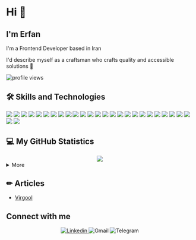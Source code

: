 # Hi 👋

## I'm Erfan

I'm a Frontend Developer based in Iran

I'd describe myself as a craftsman who crafts quality and accessible solutions 🌠

<img src="https://gpvc.arturio.dev/erfanansari" alt="profile views">


## 🛠️ Skills and Technologies

![](https://img.shields.io/badge/TypeScript-informational?style=flat-square&logo=TypeScript&logoColor=white&color=2D79C7)
![](https://img.shields.io/badge/JavaScript-informational?style=flat-square&logo=JavaScript&logoColor=white&color=F7DF1E)
![](https://img.shields.io/badge/React-%23327FC7.svg?style=flat-square&logo=react&logoColor=aDAFB&color=32363E)
![](https://img.shields.io/badge/HTML-informational?style=flat-square&logo=html5&logoColor=white&color=E34F26)
![](https://img.shields.io/badge/CSS-informational?style=flat-square&logo=CSS3&logoColor=white&color=1968a0)
![](https://img.shields.io/badge/Git-informational?style=flat-square&logo=Git&logoColor=white&color=F05032)
![](https://img.shields.io/badge/MySQL-informational?style=flat-square&logo=mysql&logoColor=white&color=4479A1)
![](https://img.shields.io/badge/Linux-informational?style=flat-square&logo=Linux&logoColor=white&color=FCC624)
![](https://img.shields.io/badge/GitHub-informational?style=flat-square&logo=GitHub&logoColor=white&color=181717)
![](https://img.shields.io/badge/Vercel-informational?style=flat-square&logo=Vercel&logoColor=white&color=000000)
![](https://img.shields.io/badge/Heroku-informational?style=flat-square&logo=Heroku&logoColor=white&color=430098)
![](https://img.shields.io/badge/Markdown-informational?style=flat-square&logo=Markdown&logoColor=white&color=000000)
![](https://img.shields.io/badge/MongoDB-informational?style=flat-square&logo=mongodb&logoColor=white&color=0FA24C)
![](https://img.shields.io/badge/GraphQL-informational?style=flat-square&logo=graphql&logoColor=white&color=D932A2)
![](https://img.shields.io/badge/PHP-informational?style=flat-square&logo=php&logoColor=white&color=666ba3)
![](https://img.shields.io/badge/Laravel-informational?style=flat-square&logo=laravel&logoColor=white&color=E4392C)
![](https://img.shields.io/badge/Sass-informational?style=flat-square&logo=sass&logoColor=white&color=C36291)
![](https://img.shields.io/badge/Webpack-informational?style=flat-square&logo=webpack&logoColor=white&color=2B3A42)
![](https://img.shields.io/badge/Babel-informational?style=flat-square&logo=babel&logoColor=white&color=F5DA55)
![](https://img.shields.io/badge/Express-informational?style=flat-square&logo=express&logoColor=white&color=010101)
![](https://img.shields.io/badge/MUI-informational?style=flat-square&logo=material-ui&logoColor=white&color=007FFF)
![](https://img.shields.io/badge/Vim-informational?style=flat-square&logo=vim&logoColor=white&color=019030)
![](https://img.shields.io/badge/Styled--Components-informational?style=flat-square&logo=styled-components&logoColor=white&color=DB7093)
![](https://img.shields.io/badge/npm-informational?style=flat-square&logo=npm&logoColor=white&color=C2312E)
![](https://img.shields.io/badge/yarn-informational?style=flat-square&logo=yarn&logoColor=white&color=3895BE)
![](https://img.shields.io/badge/tailwindcss-informational?style=flat-square&logo=tailwindcss&logoColor=white&color=16B7EB)
![](https://img.shields.io/badge/Bootstrap-informational?style=flat-square&logo=bootstrap&logoColor=white&color=7311EC)


<!-- ![](https://img.shields.io/badge/Canva-informational?style=flat-sqaure&logo=Canva&logoColor=white&color=00C4CC) -->
<!-- ![](https://img.shields.io/badge/GitHub%20Pages-%23327FC7.svg?logo=github&logoColor=white) -->
<!-- ![](https://img.shields.io/badge/Jekyll-informational?style=flat-sqaure&logo=Jekyll&logoColor=white&color=CC0000) -->
<!-- ![](https://img.shields.io/badge/Arduino-informational?style=flat-square&logo=arduino&logoColor=white&color=00979D) -->
<!-- ![](https://img.shields.io/badge/PostgreSQL-informational?style=flat-square&logo=PostgreSQL&logoColor=white&color=4169E1) -->
<!-- ![](https://img.shields.io/badge/Scikit_Learn-F7931E?style=flat-square&logo=scikit-learn&logoColor=white&color=F7931E) -->
<!-- ![](https://img.shields.io/badge/Pandas-informational?style=flat-square&logo=pandas&logoColor=white&color=150458) -->
<!-- ![](https://img.shields.io/badge/Numpy-informational?style=flat-square&logo=Numpy&logoColor=white&color=013243) -->
<!-- ![](https://img.shields.io/badge/Flask-informational?style=flat-square&logo=Flask&logoColor=white&color=000000) -->
<!-- ![](https://img.shields.io/badge/Django-F7931E?style=flat-square&logo=django&logoColor=white&color=092E20) -->
<!-- ![](https://img.shields.io/badge/Plotly-informational?style=flat-square&logo=Plotly&logoColor=white&color=3F4F75) -->
<!-- ![](https://img.shields.io/badge/Power%20BI-F7931E?style=flat-square&logo=powerbi&logoColor=white&color=F2C811) -->
<!-- ![](https://img.shields.io/badge/Snowflake-F7931E?style=flat-square&logo=snowflake&logoColor=white&color=29B5E8) -->
<!-- ![](https://img.shields.io/badge/Windows-informational?style=flat-square&logo=Windows&logoColor=white&color=0078D6) -->
<!-- ![](https://img.shields.io/badge/Jupyter-informational?style=flat-square&logo=Jupyter&logoColor=white&color=F37626) -->
<!-- ![](https://img.shields.io/badge/Notion-informational?style=flat-square&logo=Notion&logoColor=white&color=000000) -->
<!-- ![](https://img.shields.io/badge/Jira-informational?style=flat-square&logo=jira&logoColor=white&color=0052CC) -->
<!-- ![](https://img.shields.io/badge/OBS%20Studio-informational?style=flat-square&logo=obs-studio&logoColor=white&color=302E31) -->
<!-- ![](https://img.shields.io/badge/Assembly%20-%23525252.svg?logo=mega&logoColor=white) -->
<!-- ![](https://img.shields.io/badge/C++-informational?style=flat-square&logo=c%2B%2B&logoColor=white&color=00599C) -->
<!-- ![](https://img.shields.io/badge/C-informational?style=flat-square&logo=C&logoColor=white&color=A8B9CC) -->
<!-- ![](https://img.shields.io/badge/Java-informational?style=flat-square&logo=Java&logoColor=white&color=007396) -->
<!-- ![](https://img.shields.io/badge/Python-informational?style=flat-square&logo=Python&logoColor=white&color=3776AB) -->
<!-- ![](https://img.shields.io/badge/Dart-informational?style=flat-sqaure&logo=Dart&logoColor=white) -->
<!-- ![](https://img.shields.io/badge/Bash_Scripting-informational?style=flat-square&logo=gnu-bash&logoColor=white&color=4EAA25) -->


## 💻 My GitHub Statistics

<div align="center">
  <img src="https://github-readme-streak-stats.herokuapp.com?user=erfanansari&theme=highcontrast"/>
</div>

<details> 
  <summary>More</summary>
  <div align="center">
    <br/>
        <a href="https://github.com/anuraghazra/github-readme-stats"><img alt="erfanansari's Github Stats" src="https://github-readme-stats.vercel.app/api?username=erfanansari&show_icons=true&count_private=true&theme=vision-friendly-dark&hide_border=true" height="192px"/></a>
    <a href="https://github.com/anuraghazra/github-readme-stats"><img alt="erfanansari's Top Languages" src="https://github-readme-stats.vercel.app/api/top-langs/?username=erfanansari&langs_count=8&layout=compact&theme=vision-friendly-dark&hide_border=true" height="192px"/></a>
    <br/>
  </div>
  <b>Note:</b> <em>Top languages is only a metric of the languages my public code consists of and doesn't reflect experience or skill level.</em>
</details>

## ✏ Articles

<!-- BLOG-POST-LIST:START -->
- [Virgool](https://virgool.io/@erfanansari)
<!-- BLOG-POST-LIST:END -->

## Connect with me

<p align="center">
    <a href="https://www.linkedin.com/in/erfanansari/" style="text-decoration: underline">
      <img alt="Linkedin" title="LinkedIn" src="https://img.shields.io/badge/-Linkedin-0A66C2?style=for-the-badge&logo=linkedin&logoColor=white"/>
    </a>
    <a href="mailto:dev.erfanansari@gmail.com" style="text-decoration: none">
      <img alt="Gmail" title="Gmail" src="https://img.shields.io/badge/Gmail-DE4032?style=for-the-badge&logo=gmail&logoColor=white"/>
    </a>
    <a href="https://t.me/erfanansari" style="text-decoration: none">
      <img alt="Telegram" title="Telegram" style="text-decoration: none" src="https://img.shields.io/badge/Telegram-1C8CC5?style=for-the-badge&logo=telegram&logoColor=white"/>
    </a>
</p>

<!--
**erfanansari/erfanansari** is a ✨ _special_ ✨ repository because its `README.md` (this file) appears on your GitHub profile.

Here are some ideas to get you started:

- 🔭 I’m currently working on ...
- 🌱 I’m currently learning ...
- 👯 I’m looking to collaborate on ...
- 🤔 I’m looking for help with ...
- 💬 Ask me about ...
- 📫 How to reach me: ...
- 😄 Pronouns: ...
- ⚡ Fun fact: ...
-->
